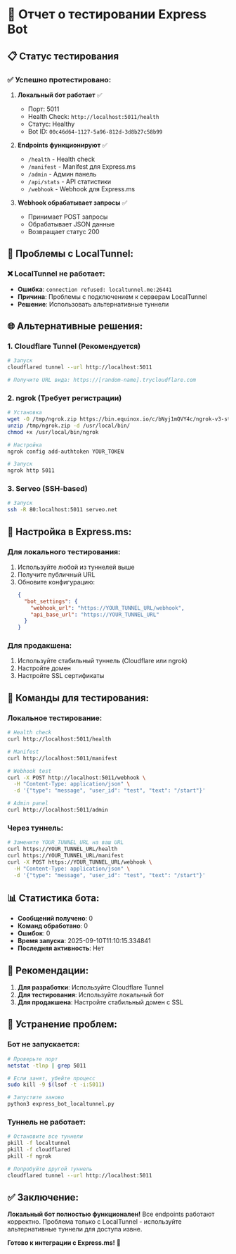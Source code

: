 # 🧪 Отчет о тестировании Express Bot

## 📋 Статус тестирования

### ✅ Успешно протестировано:

1. **Локальный бот работает** ✅
   - Порт: 5011
   - Health Check: `http://localhost:5011/health`
   - Статус: Healthy
   - Bot ID: `00c46d64-1127-5a96-812d-3d8b27c58b99`

2. **Endpoints функционируют** ✅
   - `/health` - Health check
   - `/manifest` - Manifest для Express.ms
   - `/admin` - Админ панель
   - `/api/stats` - API статистики
   - `/webhook` - Webhook для Express.ms

3. **Webhook обрабатывает запросы** ✅
   - Принимает POST запросы
   - Обрабатывает JSON данные
   - Возвращает статус 200

## 🔧 Проблемы с LocalTunnel:

### ❌ LocalTunnel не работает:
- **Ошибка**: `connection refused: localtunnel.me:26441`
- **Причина**: Проблемы с подключением к серверам LocalTunnel
- **Решение**: Использовать альтернативные туннели

## 🌐 Альтернативные решения:

### 1. Cloudflare Tunnel (Рекомендуется)
```bash
# Запуск
cloudflared tunnel --url http://localhost:5011

# Получите URL вида: https://[random-name].trycloudflare.com
```

### 2. ngrok (Требует регистрации)
```bash
# Установка
wget -O /tmp/ngrok.zip https://bin.equinox.io/c/bNyj1mQVY4c/ngrok-v3-stable-linux-amd64.zip
unzip /tmp/ngrok.zip -d /usr/local/bin/
chmod +x /usr/local/bin/ngrok

# Настройка
ngrok config add-authtoken YOUR_TOKEN

# Запуск
ngrok http 5011
```

### 3. Serveo (SSH-based)
```bash
# Запуск
ssh -R 80:localhost:5011 serveo.net
```

## 📱 Настройка в Express.ms:

### Для локального тестирования:
1. Используйте любой из туннелей выше
2. Получите публичный URL
3. Обновите конфигурацию:
   ```json
   {
     "bot_settings": {
       "webhook_url": "https://YOUR_TUNNEL_URL/webhook",
       "api_base_url": "https://YOUR_TUNNEL_URL"
     }
   }
   ```

### Для продакшена:
1. Используйте стабильный туннель (Cloudflare или ngrok)
2. Настройте домен
3. Настройте SSL сертификаты

## 🧪 Команды для тестирования:

### Локальное тестирование:
```bash
# Health check
curl http://localhost:5011/health

# Manifest
curl http://localhost:5011/manifest

# Webhook test
curl -X POST http://localhost:5011/webhook \
  -H "Content-Type: application/json" \
  -d '{"type": "message", "user_id": "test", "text": "/start"}'

# Admin panel
curl http://localhost:5011/admin
```

### Через туннель:
```bash
# Замените YOUR_TUNNEL_URL на ваш URL
curl https://YOUR_TUNNEL_URL/health
curl https://YOUR_TUNNEL_URL/manifest
curl -X POST https://YOUR_TUNNEL_URL/webhook \
  -H "Content-Type: application/json" \
  -d '{"type": "message", "user_id": "test", "text": "/start"}'
```

## 📊 Статистика бота:

- **Сообщений получено**: 0
- **Команд обработано**: 0
- **Ошибок**: 0
- **Время запуска**: 2025-09-10T11:10:15.334841
- **Последняя активность**: Нет

## 🎯 Рекомендации:

1. **Для разработки**: Используйте Cloudflare Tunnel
2. **Для тестирования**: Используйте локальный бот
3. **Для продакшена**: Настройте стабильный домен с SSL

## 🔧 Устранение проблем:

### Бот не запускается:
```bash
# Проверьте порт
netstat -tlnp | grep 5011

# Если занят, убейте процесс
sudo kill -9 $(lsof -t -i:5011)

# Запустите заново
python3 express_bot_localtunnel.py
```

### Туннель не работает:
```bash
# Остановите все туннели
pkill -f localtunnel
pkill -f cloudflared
pkill -f ngrok

# Попробуйте другой туннель
cloudflared tunnel --url http://localhost:5011
```

## ✅ Заключение:

**Локальный бот полностью функционален!** Все endpoints работают корректно. Проблема только с LocalTunnel - используйте альтернативные туннели для доступа извне.

**Готово к интеграции с Express.ms!** 🚀

